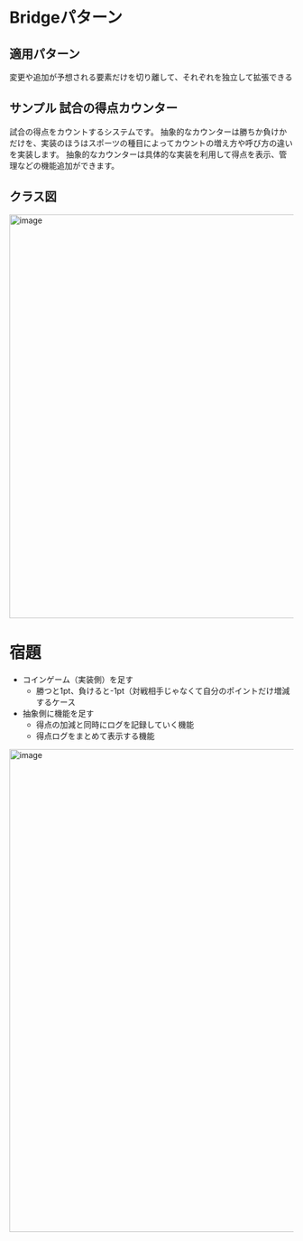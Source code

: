# Bridgeパターン
## 適用パターン
変更や追加が予想される要素だけを切り離して、それぞれを独立して拡張できる

## サンプル 試合の得点カウンター
試合の得点をカウントするシステムです。
抽象的なカウンターは勝ちか負けかだけを、実装のほうはスポーツの種目によってカウントの増え方や呼び方の違いを実装します。
抽象的なカウンターは具体的な実装を利用して得点を表示、管理などの機能追加ができます。

## クラス図

<img width="716" alt="image" src="https://github.com/user-attachments/assets/64160785-0a7a-46d0-8f92-e7ba6624de0b" />

# 宿題
- コインゲーム（実装側）を足す
  - 勝つと1pt、負けると-1pt（対戦相手じゃなくて自分のポイントだけ増減するケース
- 抽象側に機能を足す
  - 得点の加減と同時にログを記録していく機能
  - 得点ログをまとめて表示する機能

<img width="856" alt="image" src="https://github.com/user-attachments/assets/5bbe6f5b-ccb5-48fc-b80e-323e2276be60" />

